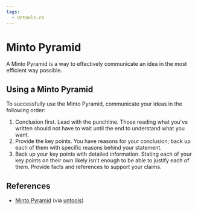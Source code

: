 ```yaml
---
tags:
  - Untools.co
---
```

# Minto Pyramid

A Minto Pyramid is a way to effectively communicate an idea in the most
efficient way possible.

## Using a Minto Pyramid

To successfully use the Minto Pyramid, communicate your ideas in the following
order:
1. Conclusion first. Lead with the punchline. Those reading what you've written
   should not have to wait until the end to understand what you want.
2. Provide the key points. You have reasons for your conclusion; back up each of
   them with specific reasons behind your statement.
3. Back up your key points with detailed information. Stating each of your key
   points on their own likely isn't enough to be able to justify each of them.
   Provide facts and references to support your claims.

## References

- [Minto Pyramid](https://untools.co/minto-pyramid) (via
  [untools](https://untools.co))
